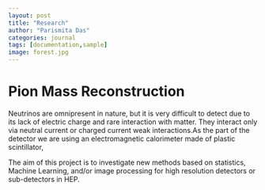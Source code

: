 ```yaml
---
layout: post
title: "Research"
author: "Parismita Das"
categories: journal
tags: [documentation,sample]
image: forest.jpg
---
```


# Pion Mass Reconstruction

Neutrinos are omnipresent in nature, but it is very difficult to detect due to its lack of electric charge and rare interaction with matter. They interact only via neutral current or charged current weak interactions.As the part of the  detector we are using an electromagnetic calorimeter made of plastic scintillator,  


The aim of this project is to investigate new methods based on statistics, Machine Learning, and/or image processing for high resolution detectors or sub-detectors in HEP.
